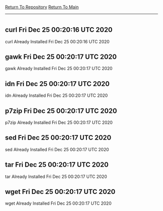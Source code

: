 [Return To Repository](https://github.com/deathbybandaid/piholeparser/)
[Return To Main](https://github.com/deathbybandaid/piholeparser/blob/master/RecentRunLogs/Mainlog.md)
____________________________________
# 
## curl Fri Dec 25 00:20:16 UTC 2020
curl Already Installed Fri Dec 25 00:20:16 UTC 2020
## gawk Fri Dec 25 00:20:17 UTC 2020
gawk Already Installed Fri Dec 25 00:20:17 UTC 2020
## idn Fri Dec 25 00:20:17 UTC 2020
idn Already Installed Fri Dec 25 00:20:17 UTC 2020
## p7zip Fri Dec 25 00:20:17 UTC 2020
p7zip Already Installed Fri Dec 25 00:20:17 UTC 2020
## sed Fri Dec 25 00:20:17 UTC 2020
sed Already Installed Fri Dec 25 00:20:17 UTC 2020
## tar Fri Dec 25 00:20:17 UTC 2020
tar Already Installed Fri Dec 25 00:20:17 UTC 2020
## wget Fri Dec 25 00:20:17 UTC 2020
wget Already Installed Fri Dec 25 00:20:17 UTC 2020
